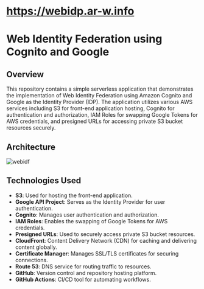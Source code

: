 
# https://webidp.ar-w.info
# Web Identity Federation using Cognito and Google

## Overview

This repository contains a simple serverless application that demonstrates the implementation of Web Identity Federation using Amazon Cognito and Google as the Identity Provider (IDP). The application utilizes various AWS services including S3 for front-end application hosting, Cognito for authentication and authorization, IAM Roles for swapping Google Tokens for AWS credentials, and presigned URLs for accessing private S3 bucket resources securely.

## Architecture

![webidf](https://github.com/nicetry001/webidf/assets/85026477/2906b97d-7028-4add-8c99-26459aaf0644)


## Technologies Used

- **S3**: Used for hosting the front-end application.
- **Google API Project**: Serves as the Identity Provider for user authentication.
- **Cognito**: Manages user authentication and authorization.
- **IAM Roles**: Enables the swapping of Google Tokens for AWS credentials.
- **Presigned URLs**: Used to securely access private S3 bucket resources.
- **CloudFront**: Content Delivery Network (CDN) for caching and delivering content globally.
- **Certificate Manager**: Manages SSL/TLS certificates for securing connections.
- **Route 53**: DNS service for routing traffic to resources.
- **GitHub**: Version control and repository hosting platform.
- **GitHub Actions**: CI/CD tool for automating workflows.

